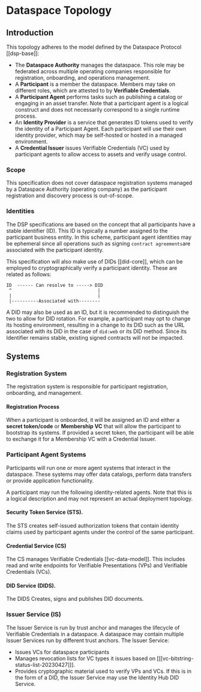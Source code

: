 # Dataspace Topology

## Introduction

This topology adheres to the model defined by the Dataspace Protocol [[dsp-base]]:

- The **Dataspace Authority** manages the dataspace. This role may be federated across
  multiple operating companies responsible for registration, onboarding, and operations management.
- A **Participant** is a member the dataspace. Members may take on different roles, which are
  attested to by **Verifiable Credentials**.
- A **Participant Agent** performs tasks such as publishing a catalog or engaging in an asset transfer. Note that a
  participant agent is a logical construct and does not necessarily correspond to a single runtime process.
- An **Identity Provider** is a service that generates ID tokens used to verify the identity of a Participant Agent. Each participant will use their own identity provider, which may be self-hosted or hosted in a managed environment.
- A **Credential Issuer** issues Verifiable Credentials (VC) used by participant agents to allow access to assets and
  verify usage control.

### Scope

This specification does not cover dataspace registration systems managed by a Dataspace Authority (operating company) as
the participant registration and discovery process is out-of-scope.

### Identities

The DSP specifications are based on the concept that all participants have a stable identifier (ID). This ID is
typically a number assigned to the participant business entity. In this scheme, participant agent identities may be
ephemeral since all operations such as signing `contract agreements`are associated with the participant identity.

This specification will also make use of DIDs [[did-core]], which can be employed to
cryptographically verify a participant identity. These are related as follows:

```text
ID  ------ Can resolve to -----> DID
 ^                                |
 |                                |
 |----------Associated with--------                               
```

A DID may also be used as an ID, but it is recommended to distinguish the two to allow for DID rotation. For example, a
participant may opt to change its hosting environment, resulting in a change to its DID such as the URL associated with
its DID in the case of `did:web` or its DID method. Since its Identifier remains stable, existing signed contracts will
not be impacted.

## Systems

### Registration System

The registration system is responsible for participant registration, onboarding, and management.

#### Registration Process

When a participant is onboarded, it will be assigned an ID and either a **secret token/code** or **Membership VC** that
will allow the participant to bootstrap its systems. If provided a secret token, the participant will be able to
exchange it for a Membership VC with a Credential Issuer.

### Participant Agent Systems

Participants will run one or more agent systems that interact in the dataspace. These systems may offer data catalogs,
perform data transfers or provide application functionality.

A participant may run the following identity-related agents. Note that this is a logical description and may not
represent an actual deployment topology.

#### Security Token Service (STS).

The STS creates self-issued authorization tokens that contain identity claims used by participant agents under the
control of the same participant.

#### Credential Service (CS)

The CS manages Verifiable Credentials [[vc-data-model]]. This includes read and write endpoints
for Verifiable Presentations (VPs) and Verifiable Credentials (VCs).

#### DID Service (DIDS).

The DIDS Creates, signs and publishes DID documents.

### Issuer Service (IS)

The Issuer Service is run by trust anchor and manages the lifecycle of Verifiable Credentials in a dataspace. A
dataspace may contain multiple Issuer Services run by different trust anchors. The Issuer Service:

- Issues VCs for dataspace participants
- Manages revocation lists for VC types it issues based
  on [[[vc-bitstring-status-list-20230427]]].
- Provides cryptographic material used to verify VPs and VCs. If this is in the form of a DID, the Issuer Service may
  use the Identity Hub DID Service.  
